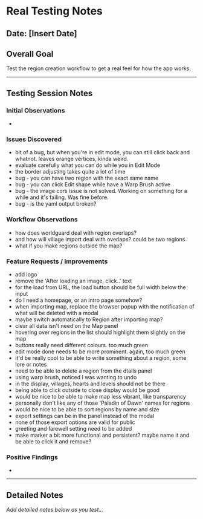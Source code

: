 # Real Testing Notes

## Date: [Insert Date]

## Overall Goal
Test the region creation workflow to get a real feel for how the app works.

---

## Testing Session Notes

### Initial Observations
- 

### Issues Discovered
- bit of a bug, but when you're in edit mode, you can still click back and whatnot. leaves orange vertices, kinda weird.
- evaluate carefully what you can do while you in Edit Mode
- the border adjusting takes quite a lot of time
- bug - you can have two region with the exact same name
- bug - you can click Edit shape while have a Warp Brush active
- bug - the image cors issue is not solved. Working on something for a while and it's failing. Was fine before.
- bug - is the yaml output broken?

### Workflow Observations
- how does worldguard deal with region overlaps?
- and how will village import deal with overlaps? could be two regions
- what if you make regions outside the map?

### Feature Requests / Improvements
- add logo
- remove the 'After loading an image, click..' text
- for the load from URL, the load button should be full width below the input
- do I need a homepage, or an intro page somehow?
- when importing map, replace the browser popup with the notification of what will be deleted with a modal
- maybe switch automatically to Region after importing map?
- clear all data isn't need on the Map panel
- hovering over regions in the list should highlight them slightly on the map
- buttons really need different colours. too much green
- edit mode done needs to be more prominent. again, too much green
- it'd be really cool to be able to write something about a region, some lore or notes
- need to be able to delete a region from the dtails panel
- using warp brush, noticed I was wanting to undo
- in the display, villages, hearts and levels should not be there
- being able to click outside to close display would be good
- would be nice to be able to make map less vibrant, like transparency
- personally don't like any of those 'Paladin of Dawn' names for regions
- would be nice to be able to sort regions by name and size
- export settings can be in the panel instead of the modal
- none of those export options are valid for public
- greeting and farewell setting need to be added
- make marker a bit more functional and persistent? maybe name it and be able to click it and remove?

### Positive Findings
- 

---

## Detailed Notes

*Add detailed notes below as you test...*
